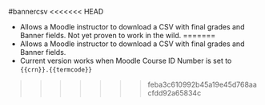 #bannercsv
<<<<<<< HEAD
- Allows a Moodle instructor to download a CSV with final grades and Banner fields.  Not yet proven to work in the wild.
=======
- Allows a Moodle instructor to download a CSV with final grades and Banner fields. 
- Current version works when Moodle Course ID Number is set to `{{crn}}.{{termcode}}`
>>>>>>> feba3c610992b45a19e45d768aacfdd92a65834c
